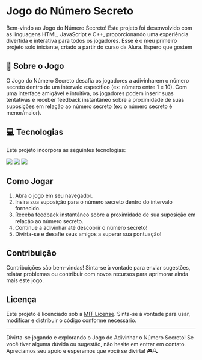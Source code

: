 # Jogo do Número Secreto

Bem-vindo ao Jogo do Número Secreto! Este projeto foi desenvolvido com as linguagens HTML, JavaScript e C++, proporcionando uma experiência divertida e interativa para todos os jogadores. Esse é o meu primeiro projeto solo iniciante, criado a partir do curso da Alura. Espero que gostem

## 📖 Sobre o Jogo

O Jogo do Número Secreto desafia os jogadores a adivinharem o número secreto dentro de um intervalo específico (ex: número entre 1 e 10). Com uma interface amigável e intuitiva, os jogadores podem inserir suas tentativas e receber feedback instantâneo sobre a proximidade de suas suposições em relação ao número secreto (ex: o número secreto é menor/maior).

## 💻 Tecnologias

Este projeto incorpora as seguintes tecnologias:
<div>
  <img src="https://shields.io/badge/HTML-%E2%98%85%E2%98%85%E2%98%85%E2%98%85%E2%98%85-f06529?logo=html5&logoColor=white&labelColor=f06529">
  <img src="https://shields.io/badge/JavaScript-F7DF1E?logo=JavaScript&logoColor=000&style=flat-square">
  <img src="https://img.shields.io/badge/CSS-239120?&style=for-the-badge&logo=css3&logoColor=white">

## Como Jogar

1. Abra o jogo em seu navegador.
2. Insira sua suposição para o número secreto dentro do intervalo fornecido.
3. Receba feedback instantâneo sobre a proximidade de sua suposição em relação ao número secreto.
4. Continue a adivinhar até descobrir o número secreto!
5. Divirta-se e desafie seus amigos a superar sua pontuação!

## Contribuição

Contribuições são bem-vindas! Sinta-se à vontade para enviar sugestões, relatar problemas ou contribuir com novos recursos para aprimorar ainda mais este jogo.

## Licença

Este projeto é licenciado sob a [MIT License](LICENSE). Sinta-se à vontade para usar, modificar e distribuir o código conforme necessário.

---

Divirta-se jogando e explorando o Jogo de Adivinhar o Número Secreto! Se você tiver alguma dúvida ou sugestão, não hesite em entrar em contato. Apreciamos seu apoio e esperamos que você se divirta! 🎮🔍
